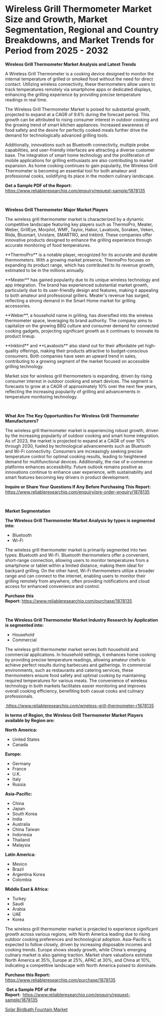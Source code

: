 <p><h1>Wireless Grill Thermometer Market Size and Growth, Market Segmentation, Regional and Country Breakdowns, and Market Trends for Period from 2025 -  2032</h1></p><p><strong>Wireless Grill Thermometer Market Analysis and Latest Trends</strong></p>
<p><p>A Wireless Grill Thermometer is a cooking device designed to monitor the internal temperature of grilled or smoked food without the need for direct contact. Utilizing wireless connectivity, these thermometers allow users to track temperatures remotely via smartphone apps or dedicated displays, enhancing the grilling experience by providing precise temperature readings in real time. </p><p>The Wireless Grill Thermometer Market is poised for substantial growth, projected to expand at a CAGR of 9.6% during the forecast period. This growth can be attributed to rising consumer interest in outdoor cooking and the growing trend of smart kitchen appliances. Increased awareness of food safety and the desire for perfectly cooked meals further drive the demand for technologically advanced grilling tools. </p><p>Additionally, innovations such as Bluetooth connectivity, multiple probe capabilities, and user-friendly interfaces are attracting a diverse customer base. The integration of smart home technology and the proliferation of mobile applications for grilling enthusiasts are also contributing to market expansion. As home cooking continues to gain popularity, the Wireless Grill Thermometer is becoming an essential tool for both amateur and professional cooks, solidifying its place in the modern culinary landscape.</p></p>
<p><strong>Get a Sample PDF of the Report:&nbsp;</strong> <a href="https://www.reliableresearchiq.com/enquiry/request-sample/1878135?utm_campaign=3073&utm_medium=2&utm_source=Github&utm_content=ia&utm_term=05042025&utm_id=wireless-grill-thermometer">https://www.reliableresearchiq.com/enquiry/request-sample/1878135</a></p>
<p>&nbsp;</p>
<p><strong>Wireless Grill Thermometer Major Market Players</strong></p>
<p><p>The wireless grill thermometer market is characterized by a dynamic competitive landscape featuring key players such as ThermoPro, Meater, Weber, GrillEye, Morpilot, WMF, Taylor, Habor, Lavatools, Soraken, Veken, Riida, Blusmart, Uvistare, SMARTRO, and Inkbird. These companies offer innovative products designed to enhance the grilling experience through accurate monitoring of food temperatures.</p><p>**ThermoPro** is a notable player, recognized for its accurate and durable thermometers. With a growing market presence, ThermoPro focuses on expanding its product range, which has contributed to its revenue growth, estimated to be in the millions annually.</p><p>**Meater** has gained popularity due to its unique wireless technology and app integration. The brand has experienced substantial market growth, particularly due to its user-friendly design and features, making it appealing to both amateur and professional grillers. Meater's revenue has surged, reflecting a strong demand in the Smart Home market for grilling accessories.</p><p>**Weber**, a household name in grilling, has diversified into the wireless thermometer space, leveraging its brand authority. The company aims to capitalize on the growing BBQ culture and consumer demand for connected cooking gadgets, projecting significant growth as it continues to innovate its product lineup.</p><p>**Inkbird** and **Lavatools** also stand out for their affordable yet high-quality offerings, making their products attractive to budget-conscious consumers. Both companies have seen an upward trend in sales, contributing to a growing segment of the market focused on accessible grilling technology.</p><p>Market size for wireless grill thermometers is expanding, driven by rising consumer interest in outdoor cooking and smart devices. The segment is forecasts to grow at a CAGR of approximately 10% over the next few years, reflecting the increasing popularity of grilling and advancements in temperature monitoring technology.</p></p>
<p>&nbsp;</p>
<p><strong>What Are The Key Opportunities For Wireless Grill Thermometer Manufacturers?</strong></p>
<p><p>The wireless grill thermometer market is experiencing robust growth, driven by the increasing popularity of outdoor cooking and smart home integration. As of 2023, the market is projected to expand at a CAGR of over 10% through 2030, fueled by technological advancements such as Bluetooth and Wi-Fi connectivity. Consumers are increasingly seeking precise temperature control for optimal cooking results, leading to heightened demand for multifunctional devices. Additionally, the rise of e-commerce platforms enhances accessibility. Future outlook remains positive as innovations continue to enhance user experience, with sustainability and smart features becoming key drivers in product development.</p></p>
<p><strong>Inquire or Share Your Questions If Any Before Purchasing This Report:</strong> <a href="https://www.reliableresearchiq.com/enquiry/pre-order-enquiry/1878135?utm_campaign=3073&utm_medium=2&utm_source=Github&utm_content=ia&utm_term=05042025&utm_id=wireless-grill-thermometer">https://www.reliableresearchiq.com/enquiry/pre-order-enquiry/1878135</a></p>
<p>&nbsp;</p>
<p><strong>Market Segmentation</strong></p>
<p><strong>The Wireless Grill Thermometer Market Analysis by types is segmented into:</strong></p>
<p><ul><li>Bluetooth</li><li>Wi-Fi</li></ul></p>
<p><p>The wireless grill thermometer market is primarily segmented into two types: Bluetooth and Wi-Fi. Bluetooth thermometers offer a convenient, short-range connection, allowing users to monitor temperatures from a smartphone or tablet within a limited distance, making them ideal for backyard grilling. On the other hand, Wi-Fi thermometers utilize a broader range and can connect to the internet, enabling users to monitor their grilling remotely from anywhere, often providing notifications and cloud access for enhanced convenience and control.</p></p>
<p><strong>Purchase this Report:&nbsp;</strong><a href="https://www.reliableresearchiq.com/purchase/1878135?utm_campaign=3073&utm_medium=2&utm_source=Github&utm_content=ia&utm_term=05042025&utm_id=wireless-grill-thermometer">https://www.reliableresearchiq.com/purchase/1878135</a></p>
<p>&nbsp;</p>
<p><strong>The Wireless Grill Thermometer Market Industry Research by Application is segmented into:</strong></p>
<p><ul><li>Household</li><li>Commercial</li></ul></p>
<p><p>The wireless grill thermometer market serves both household and commercial applications. In household settings, it enhances home cooking by providing precise temperature readings, allowing amateur chefs to achieve perfect results during barbecues and gatherings. In commercial environments, such as restaurants and catering services, these thermometers ensure food safety and optimal cooking by maintaining required temperatures for various meats. The convenience of wireless technology in both markets facilitates easier monitoring and improves overall cooking efficiency, benefiting both casual cooks and culinary professionals.</p></p>
<p><a href="https://www.reliableresearchiq.com/wireless-grill-thermometer-r1878135?utm_campaign=3073&utm_medium=2&utm_source=Github&utm_content=ia&utm_term=05042025&utm_id=wireless-grill-thermometer">&nbsp;https://www.reliableresearchiq.com/wireless-grill-thermometer-r1878135</a></p>
<p><strong>In terms of Region, the Wireless Grill Thermometer Market Players available by Region are:</strong></p>
<p>
    <p> <strong> North America: </strong>
        <ul>
            <li>United States</li>
            <li>Canada</li>
        </ul>
        </p> 
    <p> <strong> Europe: </strong>
        <ul>
            <li>Germany</li>
            <li>France</li>
            <li>U.K.</li>
            <li>Italy</li>
            <li>Russia</li>
        </ul>
        </p> 
    <p> <strong> Asia-Pacific: </strong>
        <ul>
            <li>China</li>
            <li>Japan</li>
            <li>South Korea</li>
            <li>India</li>
            <li>Australia</li>
            <li>China Taiwan</li>
            <li>Indonesia</li>
            <li>Thailand</li>
            <li>Malaysia</li>
        </ul>
        </p> 
    <p> <strong> Latin America: </strong>
        <ul>
            <li>Mexico</li>
            <li>Brazil</li>
            <li>Argentina Korea</li>
            <li>Colombia</li>
        </ul>
        </p> 
    <p> <strong> Middle East & Africa: </strong>
        <ul>
            <li>Turkey</li>
            <li>Saudi</li>
            <li>Arabia</li>
            <li>UAE</li>
            <li>Korea</li>
        </ul>
    </p>
    </p>
<p><p>The wireless grill thermometer market is projected to experience significant growth across various regions, with North America leading due to rising outdoor cooking preferences and technological adoption. Asia-Pacific is expected to follow closely, driven by increasing disposable incomes and cooking trends. Europe shows steady growth, while China's emerging culinary market is also gaining traction. Market share valuations estimate North America at 35%, Europe at 25%, APAC at 30%, and China at 10%, indicating a competitive landscape with North America poised to dominate.</p></p>
<p><strong>Purchase this Report: </strong><a href="https://www.reliableresearchiq.com/purchase/1878135?utm_campaign=3073&utm_medium=2&utm_source=Github&utm_content=ia&utm_term=05042025&utm_id=wireless-grill-thermometer">https://www.reliableresearchiq.com/purchase/1878135</a></p>
<p>&nbsp;<strong>Get a Sample PDF of the Report:&nbsp;&nbsp;</strong><a href="https://www.reliableresearchiq.com/enquiry/request-sample/1878135?utm_campaign=3073&utm_medium=2&utm_source=Github&utm_content=ia&utm_term=05042025&utm_id=wireless-grill-thermometer">https://www.reliableresearchiq.com/enquiry/request-sample/1878135</a></p>
<p><strong></strong></p>
<p><p><a href="https://github.com/djibenesha/Market-Research-Report-List-1/blob/main/solar-birdbath-fountain-market.md?utm_campaign=3073&utm_medium=2&utm_source=Github&utm_content=ia&utm_term=05042025&utm_id=wireless-grill-thermometer">Solar Birdbath Fountain Market</a></p></p>